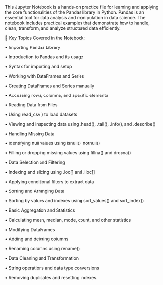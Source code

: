 This Jupyter Notebook is a hands-on practice file for learning and applying the core functionalities of the Pandas library in Python. Pandas is an essential tool for data analysis and manipulation in data science. The notebook includes practical examples that demonstrate how to handle, clean, transform, and analyze structured data efficiently.

📌 Key Topics Covered in the Notebook:

•	Importing Pandas Library            

•	Introduction to Pandas and its usage

•	Syntax for importing and setup

•	Working with DataFrames and Series

•	Creating DataFrames and Series manually

•	Accessing rows, columns, and specific elements

•	Reading Data from Files

•	Using read_csv() to load datasets

•	Viewing and inspecting data using .head(), .tail(), .info(), and .describe()

•	Handling Missing Data

•	Identifying null values using isnull(), notnull()

•	Filling or dropping missing values using fillna() and dropna()

•	Data Selection and Filtering

•	Indexing and slicing using .loc[] and .iloc[]

•	Applying conditional filters to extract data

•	Sorting and Arranging Data

•	Sorting by values and indexes using sort_values() and sort_index()

•	Basic Aggregation and Statistics

•	Calculating mean, median, mode, count, and other statistics

•	Modifying DataFrames

•	Adding and deleting columns

•	Renaming columns using rename()

•	Data Cleaning and Transformation

•	String operations and data type conversions

•	Removing duplicates and resetting indexes.

